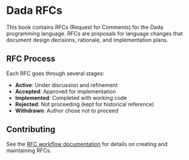 # Dada RFCs

This book contains RFCs (Request for Comments) for the Dada programming language. RFCs are proposals for language changes that document design decisions, rationale, and implementation plans.

## RFC Process

Each RFC goes through several stages:

- **Active**: Under discussion and refinement
- **Accepted**: Approved for implementation
- **Implemented**: Completed with working code
- **Rejected**: Not proceeding (kept for historical reference)
- **Withdrawn**: Author chose not to proceed

## Contributing

See the [RFC workflow documentation](https://github.com/dada-lang/dada/blob/main/.development/rfc.md) for details on creating and maintaining RFCs.
